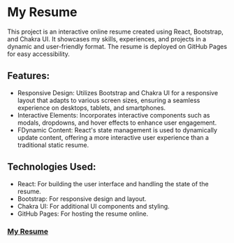 # My Resume
This project is an interactive online resume created using React, Bootstrap, and Chakra UI. It showcases my skills, experiences, and projects in a dynamic and user-friendly format. The resume is deployed on GitHub Pages for easy accessibility.


Features:
-
- Responsive Design: Utilizes Bootstrap and Chakra UI for a responsive layout that adapts to various screen sizes, ensuring a seamless experience on desktops, tablets, and smartphones.
- Interactive Elements: Incorporates interactive components such as modals, dropdowns, and hover effects to enhance user engagement.
- FDynamic Content: React's state management is used to dynamically update content, offering a more interactive user experience than a traditional static resume.

Technologies Used:
-
- React: For building the user interface and handling the state of the resume.
- Bootstrap: For responsive design and layout.
- Chakra UI: For additional UI components and styling.
- GitHub Pages: For hosting the resume online.


<style>
    .style {
        text-decoration: underline;
    }
    .style:hover {
        color: pink !important;
    }
</style>

### <a href="https://ferasaljoudi.github.io/MyResume/" title="Feras Resume" class="style">My Resume</a>



